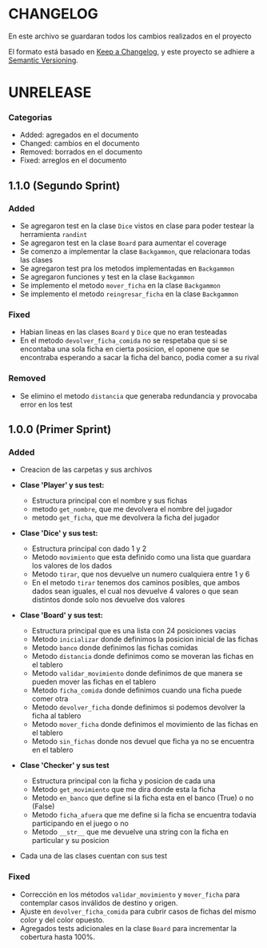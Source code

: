 # CHANGELOG

En este archivo se guardaran todos los cambios realizados en el proyecto

El formato está basado en [Keep a Changelog](https://keepachangelog.com/es-ES/1.0.0/),
y este proyecto se adhiere a [Semantic Versioning](https://semver.org/lang/es/).

# UNRELEASE

### Categorias

- Added: agregados en el documento
- Changed: cambios en el documento
- Removed: borrados en el documento
- Fixed: arreglos en el documento

## 1.1.0 (Segundo Sprint)

### Added

- Se agregaron test en la clase `Dice` vistos en clase para poder testear la herramienta `randint`
- Se agregaron test en la clase `Board` para aumentar el coverage
- Se comenzo a implementar la clase `Backgammon`, que relacionara todas las clases 
- Se agregaron test pra los metodos implementadas en `Backgammon`
- Se agregaron funciones y test en la clase `Backgammon`
- Se implemento el metodo `mover_ficha` en la clase `Backgammon`
- Se implemento el metodo `reingresar_ficha` en la clase `Backgammon`

### Fixed

- Habian lineas en las clases `Board` y `Dice` que no eran testeadas
- En el metodo `devolver_ficha_comida` no se respetaba que si se encontaba una sola ficha en cierta posicion, el oponene que se encontraba esperando a sacar la ficha del banco, podia comer a su rival 

### Removed

- Se elimino el metodo `distancia` que generaba redundancia y provocaba error en los test

## 1.0.0 (Primer Sprint)

### Added

- Creacion de las carpetas y sus archivos

- **Clase 'Player' y sus test:**
    - Estructura principal con el nombre y sus fichas
    - metodo `get_nombre`, que me devolvera el nombre del jugador
    - metodo `get_ficha`, que me devolvera la ficha del jugador

- **Clase 'Dice' y sus test:**
    - Estructura principal con dado 1 y 2
    - Metodo `movimiento` que esta definido como una lista que guardara los valores de los dados
    - Metodo `tirar`, que nos devuelve un numero cualquiera entre 1 y 6
    - En el metodo `tirar` tenemos dos caminos posibles, que ambos dados sean iguales, el cual nos devuelve 4 valores o que sean distintos donde solo nos devuelve dos valores

- **Clase 'Board' y sus test:**
    - Estructura principal que es una lista con 24 posiciones vacias
    - Metodo `inicializar` donde definimos la posicion inicial de las fichas
    - Metodo `banco` donde definimos las fichas comidas
    - Metodo `distancia` donde definimos como se moveran las fichas en el tablero
    - Metodo `validar_movimiento` donde definimos de que manera se pueden mover las fichas en el tablero
    - Metodo `ficha_comida` donde definimos cuando una ficha puede comer otra
    - Metodo `devolver_ficha` donde definimos si podemos devolver la ficha al tablero
    - Metodo `mover_ficha` donde definimos el movimiento de las fichas en el tablero
    - Metodo `sin_fichas` donde nos devuel que ficha ya no se encuentra en el tablero

- **Clase 'Checker' y sus test**
    - Estructura principal con la ficha y posicion de cada una
    - Metodo `get_movimiento` que me dira donde esta la ficha
    - Metodo `en_banco` que define si la ficha esta en el banco (True) o no (False)
    - Metodo `ficha_afuera` que me define si la ficha se encuentra todavia participando en el juego o no
    - Metodo `__str__` que me devuelve una string con la ficha en particular y su posicion

- Cada una de las clases cuentan con sus test

### Fixed

- Corrección en los métodos `validar_movimiento` y `mover_ficha` para contemplar casos inválidos de destino y origen.  
- Ajuste en `devolver_ficha_comida` para cubrir casos de fichas del mismo color y del color opuesto.  
- Agregados tests adicionales en la clase `Board` para incrementar la cobertura hasta 100%.  